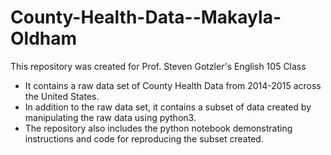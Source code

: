 # County-Health-Data--Makayla-Oldham

This repository was created for Prof. Steven Gotzler's English 105 Class

- It contains a raw data set of County Health Data from 2014-2015 across the United States.
- In addition to the raw data set, it contains a subset of data created by manipulating the raw data using python3.
- The repository also includes the python notebook demonstrating instructions and code for reproducing the subset created. 
